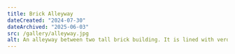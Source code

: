 ```yaml
---
title: Brick Alleyway
dateCreated: "2024-07-30"
dateArchived: "2025-06-03"
src: /gallery/alleyway.jpg
alt: An alleyway between two tall brick building. It is lined with verdant green bushes.
---
```

